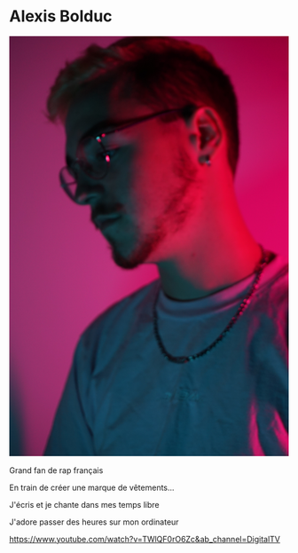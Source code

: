 # Alexis Bolduc

![Alexis Bolduc](images/moi.JPG)

Grand fan de rap français

En train de créer une marque de vêtements...

J'écris et je chante dans mes temps libre

J'adore passer des heures sur mon ordinateur

https://www.youtube.com/watch?v=TWlQF0rO6Zc&ab_channel=DigitalTV
